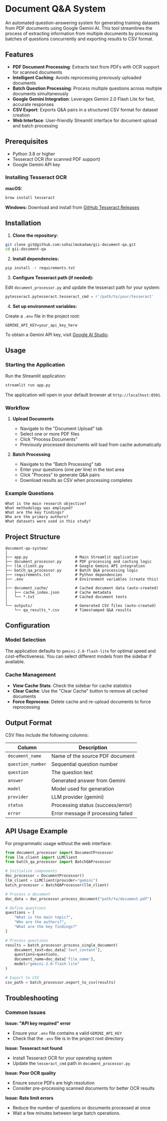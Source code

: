 # Document Q&A System

An automated question-answering system for generating training datasets from PDF documents using Google Gemini AI. This tool streamlines the process of extracting information from multiple documents by processing batches of questions concurrently and exporting results to CSV format.

## Features

- **PDF Document Processing**: Extracts text from PDFs with OCR support for scanned documents
- **Intelligent Caching**: Avoids reprocessing previously uploaded documents
- **Batch Question Processing**: Process multiple questions across multiple documents simultaneously
- **Google Gemini Integration**: Leverages Gemini 2.0 Flash Lite for fast, accurate responses
- **CSV Export**: Exports Q&A pairs in a structured CSV format for dataset creation
- **Web Interface**: User-friendly Streamlit interface for document upload and batch processing

## Prerequisites

- Python 3.8 or higher
- Tesseract OCR (for scanned PDF support)
- Google Gemini API key

### Installing Tesseract OCR

**macOS:**
```bash
brew install tesseract
```

**Windows:**
Download and install from [GitHub Tesseract Releases](https://github.com/UB-Mannheim/tesseract/wiki)

## Installation

1. **Clone the repository:**
```bash
git clone git@github.com:sohailmukadam/gii-document-qa.git
cd gii-document-qa
```

2. **Install dependencies:**
```bash
pip install -r requirements.txt
```

3. **Configure Tesseract path (if needed):**

Edit `document_processor.py` and update the tesseract path for your system:
```python
pytesseract.pytesseract.tesseract_cmd = r'/path/to/your/tesseract'
```

4. **Set up environment variables:**

Create a `.env` file in the project root:
```env
GEMINI_API_KEY=your_api_key_here
```

To obtain a Gemini API key, visit [Google AI Studio](https://makersuite.google.com/app/apikey).

## Usage

### Starting the Application

Run the Streamlit application:
```bash
streamlit run app.py
```

The application will open in your default browser at `http://localhost:8501`.

### Workflow

1. **Upload Documents**
   - Navigate to the "Document Upload" tab
   - Select one or more PDF files
   - Click "Process Documents"
   - Previously processed documents will load from cache automatically

2. **Batch Processing**
   - Navigate to the "Batch Processing" tab
   - Enter your questions (one per line) in the text area
   - Click "Process" to generate Q&A pairs
   - Download results as CSV when processing completes

### Example Questions

```
What is the main research objective?
What methodology was employed?
What are the key findings?
Who are the primary authors?
What datasets were used in this study?
```

## Project Structure

```
document-qa-system/
│
├── app.py                     # Main Streamlit application
├── document_processor.py      # PDF processing and caching logic
├── llm_client.py              # Google Gemini API integration
├── batch_qa_processor.py      # Batch Q&A processing logic
├── requirements.txt           # Python dependencies
├── .env                       # Environment variables (create this)
│
├── document_cache/            # Cached document data (auto-created)
│   ├── cache_index.json       # Cache metadata
│   └── *.txt                  # Cached document texts
│
└── outputs/                   # Generated CSV files (auto-created)
    └── qa_results_*.csv       # Timestamped Q&A results
```

## Configuration

### Model Selection

The application defaults to `gemini-2.0-flash-lite` for optimal speed and cost-effectiveness. You can select different models from the sidebar if available.

### Cache Management

- **View Cache Stats**: Check the sidebar for cache statistics
- **Clear Cache**: Use the "Clear Cache" button to remove all cached documents
- **Force Reprocess**: Delete cache and re-upload documents to force reprocessing

## Output Format

CSV files include the following columns:

| Column | Description |
|--------|-------------|
| `document_name` | Name of the source PDF document |
| `question_number` | Sequential question number |
| `question` | The question text |
| `answer` | Generated answer from Gemini |
| `model` | Model used for generation |
| `provider` | LLM provider (gemini) |
| `status` | Processing status (success/error) |
| `error` | Error message if processing failed |

## API Usage Example

For programmatic usage without the web interface:

```python
from document_processor import DocumentProcessor
from llm_client import LLMClient
from batch_qa_processor import BatchQAProcessor

# Initialize components
doc_processor = DocumentProcessor()
llm_client = LLMClient(provider="gemini")
batch_processor = BatchQAProcessor(llm_client)

# Process a document
doc_data = doc_processor.process_document("path/to/document.pdf")

# Define questions
questions = [
    "What is the main topic?",
    "Who are the authors?",
    "What are the key findings?"
]

# Process questions
results = batch_processor.process_single_document(
    document_text=doc_data['text_content'],
    questions=questions,
    document_name=doc_data['file_name'],
    model="gemini-2.0-flash-lite"
)

# Export to CSV
csv_path = batch_processor.export_to_csv(results)
```

## Troubleshooting

### Common Issues

**Issue: "API key required" error**
- Ensure your `.env` file contains a valid `GEMINI_API_KEY`
- Check that the `.env` file is in the project root directory

**Issue: Tesseract not found**
- Install Tesseract OCR for your operating system
- Update the `tesseract_cmd` path in `document_processor.py`

**Issue: Poor OCR quality**
- Ensure source PDFs are high resolution
- Consider pre-processing scanned documents for better OCR results

**Issue: Rate limit errors**
- Reduce the number of questions or documents processed at once
- Wait a few minutes between large batch operations.
